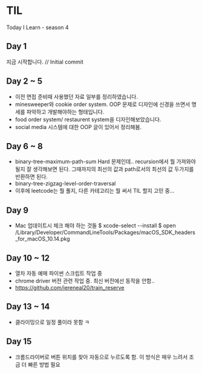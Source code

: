 # TIL
Today I Learn - season 4

## Day 1
지금 시작합니다. // Initial commit

## Day 2 ~ 5
- 이전 면접 준비때 사용했던 자료 일부를 정리하였습니다.
- minesweeper와 cookie order system. OOP 문제로 디자인에 신경을 쓰면서 명세를 파악하고 개발해야하는 형태입니다.
- food order system/ restaurent system을 디자인해보았습니다.
- social media 시스템에 대한 OOP 글이 있어서 정리해봄.

## Day 6 ~ 8
- binary-tree-maximum-path-sum Hard 문제인데.. recursion에서 뭘 가져와야될지 잘 생각해보면 된다. 그때까지의 최선의 값과 path로서의 최선의 값 두가지를 반환하면 된다.
- binary-tree-zigzag-level-order-traversal
- 이후에 leetcode는 뭘 풀지, 다른 카테고리는 뭘 써서 TIL 할지 고민 중...

## Day 9
- Mac 업데이트시 체크 해야 하는 것들
	$ xcode-select --install
	$ open /Library/Developer/CommandLineTools/Packages/macOS_SDK_headers_for_macOS_10.14.pkg

## Day 10 ~ 12
- 열차 자동 예매 파이썬 스크립트 작업 중
- chrome driver 버전 관련 작업 중. 최신 버전에선 동작을 안함..
- https://github.com/jereneal20/train_reserve

## Day 13 ~ 14
- 클라이밍으로 일정 풀이라 못함 ㅋ

## Day 15
- 크롬드라이버로 버튼 위치를 찾아 자동으로 누르도록 함. 이 방식은 매우 느려서 조금 더 빠른 방법 필요

